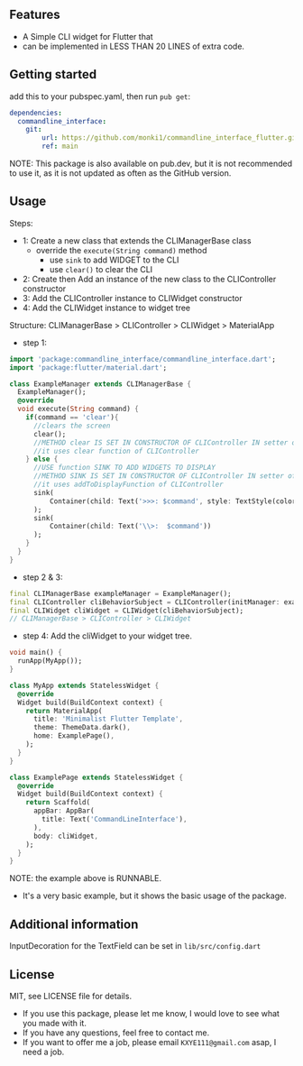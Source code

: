 ## Features
- A Simple CLI widget for Flutter that
- can be implemented in LESS THAN 20 LINES of extra code.


## Getting started
add this to your pubspec.yaml, then run `pub get`:
```yaml
dependencies:
  commandline_interface:
    git:
        url: https://github.com/monki1/commandline_interface_flutter.git
        ref: main
```
NOTE: This package is also available on pub.dev, but it is not recommended to use it, as it is not updated as often as the GitHub version.
    




## Usage
Steps:
 - 1: Create a new class that extends the CLIManagerBase class
   - override the `execute(String command)` method
     - use `sink` to add WIDGET to the CLI
     - use `clear()` to clear the CLI
 - 2: Create then Add an instance of the new class to the CLIController constructor
 - 3: Add the CLIController instance to CLIWidget constructor
 - 4: Add the CLIWidget instance to widget tree

  Structure:  CLIManagerBase > CLIController > CLIWidget > MaterialApp

 - step 1:
```dart
import 'package:commandline_interface/commandline_interface.dart';
import 'package:flutter/material.dart';

class ExampleManager extends CLIManagerBase {
  ExampleManager();
  @override
  void execute(String command) {
    if(command == 'clear'){
      //clears the screen
      clear();
      //METHOD clear IS SET IN CONSTRUCTOR OF CLIController IN setter of manager
      //it uses clear function of CLIController
    } else {
      //USE function SINK TO ADD WIDGETS TO DISPLAY
      //METHOD SINK IS SET IN CONSTRUCTOR OF CLIController IN setter of manager
      //it uses addToDisplayFunction of CLIController
      sink(
          Container(child: Text('>>>: $command', style: TextStyle(color: Colors.greenAccent),))
      );
      sink(
          Container(child: Text('\\>:  $command'))
      );
    }
  }
}
```
 - step 2 & 3:
```dart
final CLIManagerBase exampleManager = ExampleManager();
final CLIController cliBehaviorSubject = CLIController(initManager: exampleManager);
final CLIWidget cliWidget = CLIWidget(cliBehaviorSubject);
// CLIManagerBase > CLIController > CLIWidget
```
 - step 4:  Add the cliWidget to your widget tree.
```dart
void main() {
  runApp(MyApp());
}

class MyApp extends StatelessWidget {
  @override
  Widget build(BuildContext context) {
    return MaterialApp(
      title: 'Minimalist Flutter Template',
      theme: ThemeData.dark(),
      home: ExamplePage(),
    );
  }
}

class ExamplePage extends StatelessWidget {
  @override
  Widget build(BuildContext context) {
    return Scaffold(
      appBar: AppBar(
        title: Text('CommandLineInterface'),
      ),
      body: cliWidget,
    );
  }
}
```
NOTE: the example above is RUNNABLE. 
- It's a very basic example, but it shows the basic usage of the package.

## Additional information
InputDecoration for the TextField can be set in `lib/src/config.dart`
## License
MIT, see LICENSE file for details.
- If you use this package, please let me know, I would love to see what you made with it.
- If you have any questions, feel free to contact me.
- If you want to offer me a job, please email
```KXYE111@gmail.com``` asap, I need a job.
